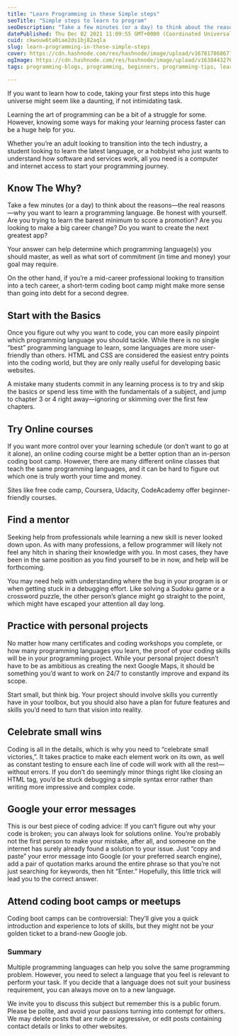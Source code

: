 ```yaml
---
title: "Learn Programming in these Simple steps"
seoTitle: "Simple steps to learn to program"
seoDescription: "Take a few minutes (or a day) to think about the reasons—the real reasons—why you want to learn a programming language. Be honest with yourself."
datePublished: Thu Dec 02 2021 11:09:55 GMT+0000 (Coordinated Universal Time)
cuid: ckwouw6ta0iae2ds1bj82aqla
slug: learn-programming-in-these-simple-steps
cover: https://cdn.hashnode.com/res/hashnode/image/upload/v1678178686775/be41586a-cf66-4d58-8d5a-c5047ecafa0e.png
ogImage: https://cdn.hashnode.com/res/hashnode/image/upload/v1638443276140/7d0iBPKQu.jpeg
tags: programming-blogs, programming, beginners, programming-tips, learn-coding

---
```


If you want to learn how to code, taking your first steps into this huge universe might seem like a daunting, if not intimidating task.

Learning the art of programming can be a bit of a struggle for some. However, knowing some ways for making your learning process faster can be a huge help for you.

Whether you’re an adult looking to transition into the tech industry, a student looking to learn the latest language, or a hobbyist who just wants to understand how software and services work, all you need is a computer and internet access to start your programming journey.

## Know The Why?
Take a few minutes (or a day) to think about the reasons—the real reasons—why you want to learn a programming language. Be honest with yourself. Are you trying to learn the barest minimum to score a promotion? Are you looking to make a big career change? Do you want to create the next greatest app?

Your answer can help determine which programming language(s) you should master, as well as what sort of commitment (in time and money) your goal may require.

On the other hand, if you’re a mid-career professional looking to transition into a tech career, a short-term coding boot camp might make more sense than going into debt for a second degree.

## Start with the Basics
Once you figure out why you want to code, you can more easily pinpoint which programming language you should tackle. While there is no single “best” programming language to learn, some languages are more user-friendly than others. HTML and CSS are considered the easiest entry points into the coding world, but they are only really useful for developing basic websites.

A mistake many students commit in any learning process is to try and skip the basics or spend less time with the fundamentals of a subject, and jump to chapter 3 or 4 right away—ignoring or skimming over the first few chapters.

## Try Online courses
If you want more control over your learning schedule (or don’t want to go at it alone), an online coding course might be a better option than an in-person coding boot camp. However, there are many different online classes that teach the same programming languages, and it can be hard to figure out which one is truly worth your time and money.

Sites like free code camp, Coursera, Udacity, CodeAcademy offer beginner-friendly courses.

## Find a mentor
Seeking help from professionals while learning a new skill is never looked down upon. As with many professions, a fellow programmer will likely not feel any hitch in sharing their knowledge with you. In most cases, they have been in the same position as you find yourself to be in now, and help will be forthcoming.

You may need help with understanding where the bug in your program is or when getting stuck in a debugging effort. Like solving a Sudoku game or a crossword puzzle, the other person’s glance might go straight to the point, which might have escaped your attention all day long.

## Practice with personal projects
No matter how many certificates and coding workshops you complete, or how many programming languages you learn, the proof of your coding skills will be in your programming project. While your personal project doesn’t have to be as ambitious as creating the next Google Maps, it should be something you’d want to work on 24/7 to constantly improve and expand its scope.

Start small, but think big. Your project should involve skills you currently have in your toolbox, but you should also have a plan for future features and skills you’d need to turn that vision into reality.

## Celebrate small wins
Coding is all in the details, which is why you need to “celebrate small victories,”. It takes practice to make each element work on its own, as well as constant testing to ensure each line of code will work with all the rest—without errors. If you don’t do seemingly minor things right like closing an HTML tag, you’d be stuck debugging a simple syntax error rather than writing more impressive and complex code.

## Google your error messages
This is our best piece of coding advice: If you can’t figure out why your code is broken; you can always look for solutions online. You’re probably not the first person to make your mistake, after all, and someone on the internet has surely already found a solution to your issue. Just “copy and paste” your error message into Google (or your preferred search engine), add a pair of quotation marks around the entire phrase so that you’re not just searching for keywords, then hit “Enter.” Hopefully, this little trick will lead you to the correct answer.

## Attend coding boot camps or meetups
Coding boot camps can be controversial: They’ll give you a quick introduction and experience to lots of skills, but they might not be your golden ticket to a brand-new Google job.

### Summary
Multiple programming languages can help you solve the same programming problem. However, you need to select a language that you feel is relevant to perform your task. If you decide that a language does not suit your business requirement, you can always move on to a new language.

We invite you to discuss this subject but remember this is a public forum.
Please be polite, and avoid your passions turning into contempt for others. We may delete posts that are rude or aggressive, or edit posts containing contact details or links to other websites.